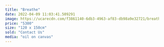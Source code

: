 ```yaml
---
title: "Breathe"
date: 2022-04-09 11:03:41.509291
image: https://ucarecdn.com/f3861140-6db3-4963-af83-db98a9e32721/breathe.jpg
price: "5300"
size: "120 x 150cm"
sold: "Contact Us"
media: "oil on canvas"
---
```


